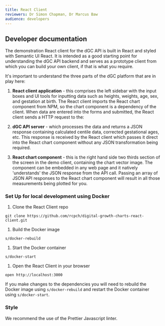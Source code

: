 ```yaml
---
title: React Client
reviewers: Dr Simon Chapman, Dr Marcus Baw
audience: developers
---
```


## Developer documentation

The demonstration React client for the dGC API is built in React and styled with Semantic UI React. It is intended as a good starting point for understanding the dGC API backend and serves as a prototype client from which you can build your own client, if that is what you require.

It's important to understand the three parts of the dGC platform that are in play here:

1. **React client application** - this comprises the left sidebar with the input boxes and UI tools for inputting data such as heights, weights, age, sex, and gestation at birth. The React client imports the React chart component from NPM, so the chart component is a dependency of the client. When data are entered into the forms and submitted, the React client sends a HTTP request to the:

1. **dGC API server** - which processes the data and returns a JSON response containing calculated centile data, corrected gestational ages, etc. This response is received by the React client which passes it direct into the React chart component without any JSON transformation being required.

1. **React chart component** - this is the right hand side two thirds section of the screen in the demo client, containing the chart vector image. The component can be embedded in any web page and it natively 'understands' the JSON response from the API call. Passing an array of JSON API responses to the React chart component will result in all those measurements being plotted for you.

### Set Up for local development using Docker

1. Clone the React Client repo
```console
git clone https://github.com/rcpch/digital-growth-charts-react-client.git
```

1. Build the Docker image
```console
s/docker-rebuild
```

1. Start the Docker container
```console
s/docker-start
```

1. Open the React Client in your browser
```console
open http://localhost:3000
```

If you make changes to the dependencies you will need to rebuild the Docker image using `s/docker-rebuild` and restart the Docker container using `s/docker-start`.



### Style

We recommend the use of the Prettier Javascript linter.
